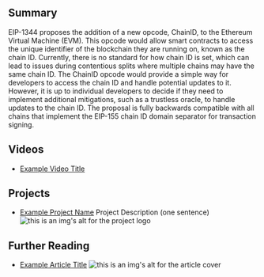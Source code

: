 ## Summary

EIP-1344 proposes the addition of a new opcode, ChainID, to the Ethereum Virtual Machine (EVM). This opcode would allow smart contracts to access the unique identifier of the blockchain they are running on, known as the chain ID. Currently, there is no standard for how chain ID is set, which can lead to issues during contentious splits where multiple chains may have the same chain ID. The ChainID opcode would provide a simple way for developers to access the chain ID and handle potential updates to it. However, it is up to individual developers to decide if they need to implement additional mitigations, such as a trustless oracle, to handle updates to the chain ID. The proposal is fully backwards compatible with all chains that implement the EIP-155 chain ID domain separator for transaction signing.

## Videos

- [Example Video Title](https://www.youtube.com/watch?v=TDGq4aeevgY)

## Projects

- [Example Project Name](https://xxxx.xxx/xxxxx) Project Description (one sentence) ![this is an img's alt for the project logo](https://xxxx.xxx/project-logo.xxx)

## Further Reading

- [Example Article Title](https://xxxx.xxx/xxxxx) ![this is an img's alt for the article cover](https://xxxx.xxx/article-cover.xxx)
